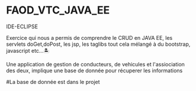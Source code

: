 # FAOD_VTC_JAVA_EE

IDE-ECLIPSE

Exercice qui nous a permis de comprendre le CRUD en JAVA EE, les servlets doGet,doPost, les jsp, les taglibs tout cela mélangé à du bootstrap, javascript etc...🏝️

Une application de gestion de conducteurs, de vehicules et l'assiociation des deux, implique une base de donnée pour récuperer les informations


#La base de donnée est dans le projet
